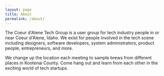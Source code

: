 ```yaml
---
layout: page
title: About
permalink: /about/
---
```


The Coeur d'Alene Tech Group is a user group for tech industry people in or near
Coeur d'Alene, Idaho. We exist for people involved in the tech scene including
designers, software developers, system administrators, product people,
entrepreneurs, and more.

We change up the location each meeting to sample brews from different places in
Kootenai County. Come hang out and learn from each other in the exciting world
of tech startups.
